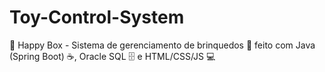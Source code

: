 # Toy-Control-System
🎉 Happy Box - Sistema de gerenciamento de brinquedos 🧸 feito com Java (Spring Boot) ☕, Oracle SQL 🗄️ e HTML/CSS/JS 💻
